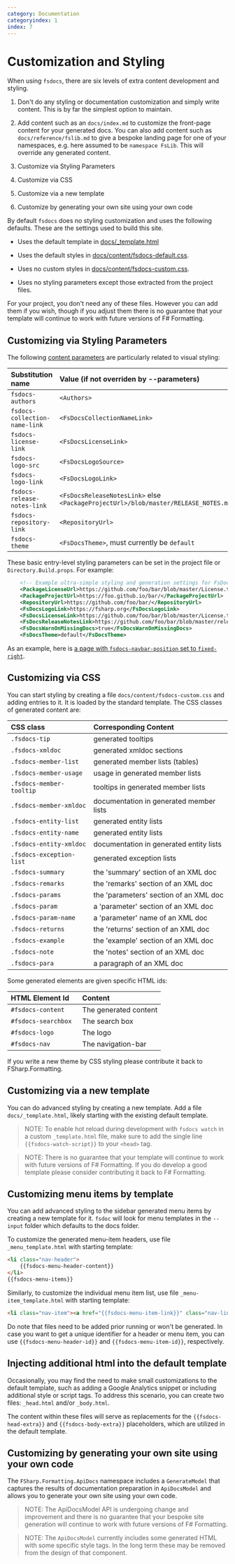 ```yaml
---
category: Documentation
categoryindex: 1
index: 7
---
```

# Customization and Styling 

When using `fsdocs`, there are six levels of extra content development and styling.

1. Don't do any styling or documentation customization and simply write content.  This is by far the simplest option to maintain.

2. Add content such as an `docs/index.md` to customize the front-page content for your generated docs.
   You can also add content such as `docs/reference/fslib.md` to give a bespoke landing page
   for one of your namespaces, e.g. here assumed to be `namespace FsLib`.  This will override any
   generated content.

3. Customize via Styling Parameters

4. Customize via CSS

5. Customize via a new template

6. Customize by generating your own site using your own code

By default `fsdocs` does no styling customization and uses the following defaults. These are the settings used to build this site.

* Uses the default template in [docs/_template.html](https://github.com/fsprojects/FSharp.Formatting/blob/master/docs/_template.html)

* Uses the default styles in [docs/content/fsdocs-default.css](https://github.com/fsprojects/FSharp.Formatting/blob/master/docs/content/fsdocs-default.css).

* Uses no custom styles in [docs/content/fsdocs-custom.css](https://github.com/fsprojects/FSharp.Formatting/blob/master/docs/content/fsdocs-default.css).

* Uses no styling parameters except those extracted from the project files.

For your project, you don't need any of these files. However you can add them if you wish, though if
you adjust them there is no guarantee that your template will continue to work with future versions of F# Formatting.

## Customizing via Styling Parameters

The following [content parameters](content.html) are particularly related to visual styling:

|  Substitution name                  | Value (if not overriden by --parameters)                      | 
|:------------------------------------|:--------------------------------------------------------------|
| `fsdocs-authors`              | `<Authors>`                                                   |  
| `fsdocs-collection-name-link` | `<FsDocsCollectionNameLink>`        |  
| `fsdocs-license-link`         | `<FsDocsLicenseLink>`  | 
| `fsdocs-logo-src`             | `<FsDocsLogoSource>` |  
| `fsdocs-logo-link`            | `<FsDocsLogoLink>`   |                
| `fsdocs-release-notes-link`   | `<FsDocsReleaseNotesLink>` else `<PackageProjectUrl>/blob/master/RELEASE_NOTES.md`  | 
| `fsdocs-repository-link`      | `<RepositoryUrl>`                                             | 
| `fsdocs-theme`                | `<FsDocsTheme>`, must currently be `default`    | 

These basic entry-level styling parameters can be set in the project file or `Directory.Build.props`.
For example:

```xml
    <!-- Example ultra-simple styling and generation settings for FsDocs default template-->
    <PackageLicenseUrl>https://github.com/foo/bar/blob/master/License.txt</PackageLicenseUrl>
    <PackageProjectUrl>https://foo.github.io/bar/</PackageProjectUrl>
    <RepositoryUrl>https://github.com/foo/bar/</RepositoryUrl>
    <FsDocsLogoLink>https://fsharp.org</FsDocsLogoLink>
    <FsDocsLicenseLink>https://github.com/foo/bar/blob/master/License.txt</FsDocsLicenseLink>
    <FsDocsReleaseNotesLink>https://github.com/foo/bar/blob/master/release-notes.md</FsDocsReleaseNotesLink>
    <FsDocsWarnOnMissingDocs>true</FsDocsWarnOnMissingDocs>
    <FsDocsTheme>default</FsDocsTheme>
```

As an example, here is [a page with `fsdocs-navbar-position` set to `fixed-right`](templates/leftside/styling.html).

## Customizing via CSS

You can start styling by creating a file `docs/content/fsdocs-custom.css` and adding entries to it.  It is loaded by
the standard template.  The CSS classes of generated content are:

|  CSS class   | Corresponding Content|  
|:------------------------------------|:--------------------------------------------------------------|
| `.fsdocs-tip`              |   generated tooltips                                                  |  
| `.fsdocs-xmldoc`      |  generated xmldoc sections  |
| `.fsdocs-member-list`      |  generated member lists (tables)  |
| `.fsdocs-member-usage`      |  usage in generated member lists  |
| `.fsdocs-member-tooltip`      |  tooltips in generated member lists |
| `.fsdocs-member-xmldoc`      |  documentation in generated member lists |
| `.fsdocs-entity-list`      |  generated entity lists |
| `.fsdocs-entity-name`      |  generated entity lists |
| `.fsdocs-entity-xmldoc`      |  documentation in generated entity lists |
| `.fsdocs-exception-list`      |  generated exception lists |
| `.fsdocs-summary`      |  the 'summary' section of an XML doc |
| `.fsdocs-remarks`      |  the 'remarks' section of an XML doc |
| `.fsdocs-params`      |  the 'parameters' section of an XML doc |
| `.fsdocs-param`      |  a 'parameter' section of an XML doc |
| `.fsdocs-param-name`      |  a 'parameter' name of an XML doc |
| `.fsdocs-returns`      |  the 'returns' section of an XML doc |
| `.fsdocs-example`      |  the 'example' section of an XML doc |
| `.fsdocs-note`      |  the 'notes' section of an XML doc |
| `.fsdocs-para`      |  a paragraph of an XML doc |

Some generated elements are given specific HTML ids:

|  HTML Element Id    | Content|  
|:------------------------------------|:--------------------------------------------------------------|
| `#fsdocs-content`              |    The generated content |  
| `#fsdocs-searchbox `      |   The search box |
| `#fsdocs-logo `      |  The logo |
| `#fsdocs-nav `      |  The navigation-bar |

If you write a new theme by CSS styling please contribute it back to FSharp.Formatting.

## Customizing via a new template

You can do advanced styling by creating a new template.  Add a file `docs/_template.html`, likely starting
with the existing default template.

> NOTE: To enable hot reload during development with `fsdocs watch` in a custom `_template.html` file,
> make sure to add the single line `{{fsdocs-watch-script}}`  to your `<head>` tag.

> NOTE: There is no guarantee that your template will continue to work with future versions of F# Formatting.
> If you do develop a good template please consider contributing it back to F# Formatting.

## Customizing menu items by template

You can add advanced styling to the sidebar generated menu items by creating a new template for it.
`fsdoc` will look for menu templates in the `--input` folder which defaults to the docs folder.

To customize the generated menu-item headers, use file `_menu_template.html` with starting template:

```html
<li class="nav-header">
    {{fsdocs-menu-header-content}}
</li>
{{fsdocs-menu-items}}
```

Similarly, to customize the individual menu item list, use file `_menu-item_template.html` with starting template:

```html
<li class="nav-item"><a href="{{fsdocs-menu-item-link}}" class="nav-link">{{fsdocs-menu-item-content}}</a></li>
```
Do note that files need to be added prior running or won't be generated.
In case you want to get a unique identifier for a header or menu item, you can use `{{fsdocs-menu-header-id}}` and `{{fsdocs-menu-item-id}}`, respectively.

## Injecting additional html into the default template

Occasionally, you may find the need to make small customizations to the default template, such as adding a Google Analytics snippet or including additional style or script tags. To address this scenario, you can create two files: `_head.html` and/or `_body.html`.

The content within these files will serve as replacements for the `{{fsdocs-head-extra}}` and `{{fsdocs-body-extra}}` placeholders, which are utilized in the default template.

## Customizing by generating your own site using your own code

The `FSharp.Formatting.ApiDocs` namespace includes a `GenerateModel` that captures
the results of documentation preparation in `ApiDocsModel` and allows you to 
generate your own site using your own code.

> NOTE: The ApiDocsModel API is undergoing change and improvement and there is no guarantee that your bespoke site generation will continue to work
> with future versions of F# Formatting.

> NOTE: The `ApiDocsModel` currently includes some generated HTML with some specific style tags.
> In the long term these may be removed from the design of that component.

